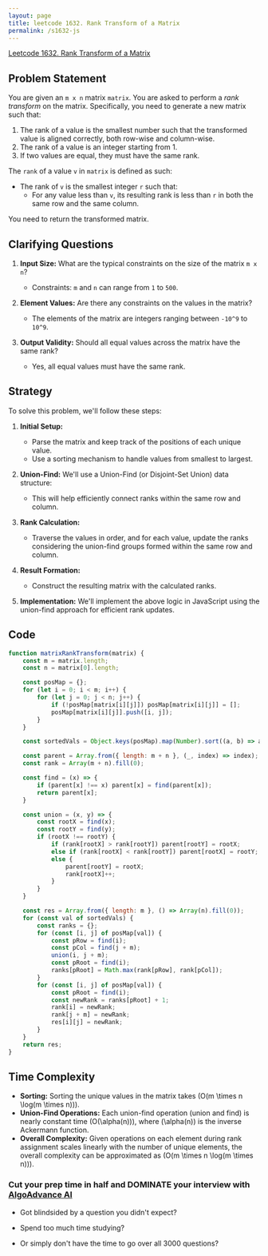 ```yaml
---
layout: page
title: leetcode 1632. Rank Transform of a Matrix
permalink: /s1632-js
---
```

[Leetcode 1632. Rank Transform of a Matrix](https://algoadvance.github.io/algoadvance/l1632)
## Problem Statement

You are given an `m x n` matrix `matrix`. You are asked to perform a *rank transform* on the matrix. Specifically, you need to generate a new matrix such that:

1. The rank of a value is the smallest number such that the transformed value is aligned correctly, both row-wise and column-wise.
2. The rank of a value is an integer starting from 1.
3. If two values are equal, they must have the same rank.

The `rank` of a value `v` in `matrix` is defined as such:
- The rank of `v` is the smallest integer `r` such that:
  - For any value less than `v`, its resulting rank is less than `r` in both the same row and the same column.

You need to return the transformed matrix.

## Clarifying Questions

1. **Input Size:** What are the typical constraints on the size of the matrix `m x n`?
   - Constraints: `m` and `n` can range from `1` to `500`.

2. **Element Values:** Are there any constraints on the values in the matrix?
   - The elements of the matrix are integers ranging between `-10^9` to `10^9`.

3. **Output Validity:** Should all equal values across the matrix have the same rank?
   - Yes, all equal values must have the same rank.

## Strategy

To solve this problem, we'll follow these steps:

1. **Initial Setup:**
   - Parse the matrix and keep track of the positions of each unique value.
   - Use a sorting mechanism to handle values from smallest to largest.

2. **Union-Find:** We'll use a Union-Find (or Disjoint-Set Union) data structure:
   - This will help efficiently connect ranks within the same row and column.

3. **Rank Calculation:**
   - Traverse the values in order, and for each value, update the ranks considering the union-find groups formed within the same row and column.

4. **Result Formation:**
   - Construct the resulting matrix with the calculated ranks.

5. **Implementation:** We'll implement the above logic in JavaScript using the union-find approach for efficient rank updates.

## Code

```javascript
function matrixRankTransform(matrix) {
    const m = matrix.length;
    const n = matrix[0].length;

    const posMap = {};
    for (let i = 0; i < m; i++) {
        for (let j = 0; j < n; j++) {
            if (!posMap[matrix[i][j]]) posMap[matrix[i][j]] = [];
            posMap[matrix[i][j]].push([i, j]);
        }
    }

    const sortedVals = Object.keys(posMap).map(Number).sort((a, b) => a - b);

    const parent = Array.from({ length: m + n }, (_, index) => index);
    const rank = Array(m + n).fill(0);

    const find = (x) => {
        if (parent[x] !== x) parent[x] = find(parent[x]);
        return parent[x];
    }

    const union = (x, y) => {
        const rootX = find(x);
        const rootY = find(y);
        if (rootX !== rootY) {
            if (rank[rootX] > rank[rootY]) parent[rootY] = rootX;
            else if (rank[rootX] < rank[rootY]) parent[rootX] = rootY;
            else {
                parent[rootY] = rootX;
                rank[rootX]++;
            }
        }
    }

    const res = Array.from({ length: m }, () => Array(n).fill(0));
    for (const val of sortedVals) {
        const ranks = {};
        for (const [i, j] of posMap[val]) {
            const pRow = find(i);
            const pCol = find(j + m);
            union(i, j + m);
            const pRoot = find(i);
            ranks[pRoot] = Math.max(rank[pRow], rank[pCol]);
        }
        for (const [i, j] of posMap[val]) {
            const pRoot = find(i);
            const newRank = ranks[pRoot] + 1;
            rank[i] = newRank;
            rank[j + m] = newRank;
            res[i][j] = newRank;
        }
    }
    return res;
}
```

## Time Complexity

- **Sorting:** Sorting the unique values in the matrix takes \(O(m \times n \log(m \times n))\).
- **Union-Find Operations:** Each union-find operation (union and find) is nearly constant time \(O(\alpha(n))\), where \(\alpha(n)\) is the inverse Ackermann function.
- **Overall Complexity:** Given operations on each element during rank assignment scales linearly with the number of unique elements, the overall complexity can be approximated as \(O(m \times n \log(m \times n))\).


### Cut your prep time in half and DOMINATE your interview with [AlgoAdvance AI](https://algoAdvance.com)

- Got blindsided by a question you didn't expect?

- Spend too much time studying?

- Or simply don't have the time to go over all 3000 questions?

